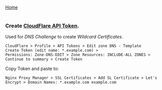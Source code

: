 <p align="left">
  <a href="https://github.com/vdarkobar/npm#nginx-proxy-manager">Home</a>
  <br><br>
</p> 
  
### Create <a href="https://dash.cloudflare.com/profile/api-tokens">CloudFlare API Token</a>. 

Used for *DNS Challenge* to create *Wildcard Certificates*.
```
CloudFlare > Profile > API Tokens > Edit zone DNS - Template
Create Token (edit name: *.example.com) > 
Permissions: Zone-DNS-EDIT > Zone Resources: INCLUDE-ALL ZONES > Continue to summary > Create Token
```
Copy Token and paste to:
```
Nginx Proxy Manager > SSL Certificates > Add SL Certificate > Let's Encrypt > Domain Names: *.example.com example.com
```
